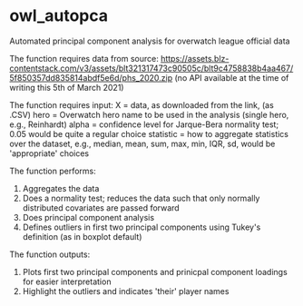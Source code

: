# owl_autopca
Automated principal component analysis for overwatch league official data

The function requires data from source: https://assets.blz-contentstack.com/v3/assets/blt321317473c90505c/blt9c4758838b4aa467/5f850357dd835814abdf5e6d/phs_2020.zip (no API available at the time of writing this 5th of March 2021)

The function requires input:
X = data, as downloaded from the link, (as .CSV)
hero = Overwatch hero name to be used in the analysis (single hero, e.g., Reinhardt)
alpha = confidence level for Jarque-Bera normality test; 0.05 would be quite a regular choice
statistic = how to aggregate statistics over the dataset, e.g., median, mean, sum, max, min, IQR, sd, would be 'appropriate' choices

The function performs:
1. Aggregates the data
2. Does a normality test; reduces the data such that only normally distributed covariates are passed forward
3. Does principal component analysis
4. Defines outliers in first two principal components using Tukey's definition (as in boxplot default)

The function outputs:
1. Plots first two principal components and prinicpal component loadings for easier interpretation
2. Highlight the outliers and indicates 'their' player names
